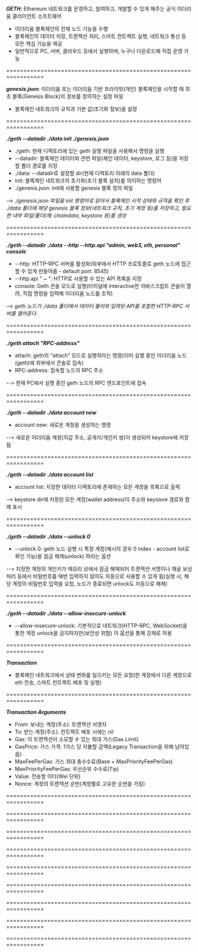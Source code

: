 __*GETH*__: Ethereum 네트워크를 운영하고, 참여하고, 개발할 수 있게 해주는 공식 이더리움 클라이언트 소프트웨어
- 이더리움 블록체인의 전체 노드 기능을 수행
- 블록체인의 데이터 저장, 트랜잭션 처리, 스마트 컨트랙트 실행, 네트워크 통신 등 모든 핵심 기능을 제공
- 일반적으로 PC, 서버, 클라우드 등에서 실행하며, 누구나 다운로드해 직접 운영 가능

=================================================================

__*genesis.json*__: 이더리움 또는 이더리움 기반 프라이빗(개인) 블록체인을 시작할 때 최초 블록(Genesis Block)의 정보를 정의하는 설정 파일
- 블록체인 네트워크의 규칙과 기본 값(초기화 정보)을 설정

=================================================================

__*./geth --datadir ./data init ./genesis.json*__

- ./geth: 현재 디렉토리에 있는 geth 실행 파일을 사용해서 명령을 실행
- --datadir: 블록체인 데이터와 관련 파일(체인 데이터, keystore, 로그 등)을 저장할 폴더 경로를 지정
- ./data: --datadir로 설정할 dir(현재 디렉토리 아래의 data 폴더)
- init: 블록체인 네트워크의 초기화(초기 블록 설치)를 의미하는 명령어
- ./genesis.json: init에 사용할 genesis 블록 정의 파일

--> _./genesis.json 파일을 init 명령어로 읽어서 블록체인 시작 상태와 규칙을 확인 후 ./data 폴더에
해당 genesis 블록 정보(네트워크 규칙, 초기 계정 등)를 저장하고, 필요한 내부 파일/폴더(예: chaindata, keystore 등)를 생성_

=================================================================

__*./geth --datadir ./data --http --http.api "admin, web3, eth, personal" console*__
- --http: HTTP-RPC 서버를 활성화(외부에서 HTTP 프로토콜로 geth 노드에 접근할 수 있게 만들어줌 - default port: 8545)
- --http.api " ~ ": HTTP로 사용할 수 있는 API 목록을 지정
- console: Geth 콘솔 모드로 실행(터미널에 interactive한 자바스크립트 콘솔이 열려, 직접 명령을 입력해 이더리움 노드를 조작)

--> _geth 노드가 ./data 폴더에서 데이터 불러와 입력된 API를 포함한 HTTP-RPC 서버를 열어준다_

=================================================================

__*./geth attach "RPC-address"*__
- attach: geth의 “attach” 모드로 실행하라는 명령(이미 실행 중인 이더리움 노드(geth)에 외부에서 콘솔로 접속)
- RPC-address: 접속할 노드의 RPC 주소

--> 현재 PC에서 실행 중인 geth 노드의 RPC 엔드포인트에 접속

=================================================================

__*./geth --datadir ./data account new*__
- account new: 새로운 계정을 생성하는 명령

--> 새로운 이더리움 계정(지갑 주소, 공개키/개인키 쌍)이 생성되어 keystore에 저장됨

=================================================================

__*./geth --datadir ./data account list*__
- account list: 지정한 데이터 디렉토리에 존재하는 모든 계정을 목록으로 출력

--> keystore dir에 저장된 모든 계정(wallet address)이 주소와 keystore 경로와 함께 표시

=================================================================

__*./geth --datadir ./data --unlock 0*__
- --unlock 0: geth 노드 실행 시 특정 계정(예시의 경우 0 index - account list로 확인 가능)을 잠금 해제(unlock) 하라는 옵션

--> 지정한 계정의 개인키가 메모리 상에서 잠금 해제되어 트랜잭션 서명이나 채굴 보상 처리 등에서 비밀번호를 매번 입력하지 않아도 자동으로 사용할 수 있게 됨(실행 시, 해당 계정의 비밀번호 입력을 요청, 노드가 종료되면 unlock도 자동으로 해제)

=================================================================

__*./geth --datadir ./data --allow-insecure-unlock*__
- --allow-insecure-unlock: 기본적으로 네트워크(HTTP-RPC, WebSocket)을 통한 계정 unlock을 금지하지만(보안상 위험) 이 옵션을 통해 강제로 허용

=================================================================

__*Transaction*__
- 블록체인 네트워크에서 상태 변화를 일으키는 모든 요청(한 계정에서 다른 계정으로 eth 전송, 스마트 컨트랙트 배포 및 실행)

=================================================================

__*Transaction Arguments*__
- From: 보내는 계정(주소). 트랜잭션 서명자
- To: 받는 계정(주소). 컨트랙트 배포 시에는 nil
- Gas: 이 트랜잭션이 소모할 수 있는 최대 가스(Gas Limit)
- GasPrice: 가스 가격. 1가스 당 지불할 금액(Legacy Transaction을 위해 남아있음)
- MaxFeePerGas: 가스 최대 총수수료(Base + MaxPriorityFeePerGas)
- MaxPriorityFeePerGas: 우선순위 수수료(Tip)
- Value: 전송할 이더(Wei 단위)
- Nonce: 계정의 트랜잭션 순번(계정별로 고유한 순번을 가짐)

=================================================================

=================================================================

=================================================================

=================================================================

=================================================================

=================================================================

=================================================================

=================================================================

=================================================================